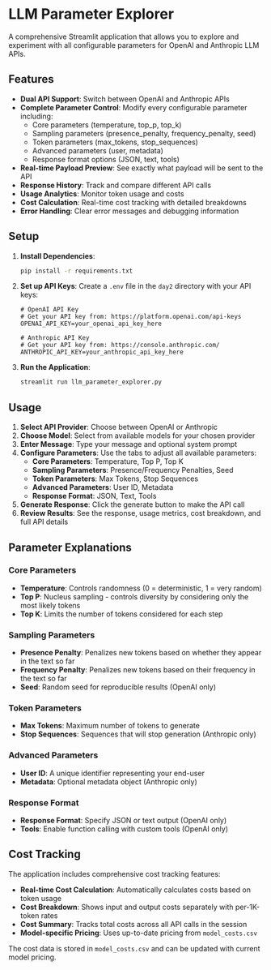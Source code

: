 # LLM Parameter Explorer

A comprehensive Streamlit application that allows you to explore and experiment with all configurable parameters for OpenAI and Anthropic LLM APIs.

## Features

- **Dual API Support**: Switch between OpenAI and Anthropic APIs
- **Complete Parameter Control**: Modify every configurable parameter including:
  - Core parameters (temperature, top_p, top_k)
  - Sampling parameters (presence_penalty, frequency_penalty, seed)
  - Token parameters (max_tokens, stop_sequences)
  - Advanced parameters (user, metadata)
  - Response format options (JSON, text, tools)
- **Real-time Payload Preview**: See exactly what payload will be sent to the API
- **Response History**: Track and compare different API calls
- **Usage Analytics**: Monitor token usage and costs
- **Cost Calculation**: Real-time cost tracking with detailed breakdowns
- **Error Handling**: Clear error messages and debugging information

## Setup

1. **Install Dependencies**:
   ```bash
   pip install -r requirements.txt
   ```

2. **Set up API Keys**:
   Create a `.env` file in the `day2` directory with your API keys:
   ```
   # OpenAI API Key
   # Get your API key from: https://platform.openai.com/api-keys
   OPENAI_API_KEY=your_openai_api_key_here
   
   # Anthropic API Key  
   # Get your API key from: https://console.anthropic.com/
   ANTHROPIC_API_KEY=your_anthropic_api_key_here
   ```

3. **Run the Application**:
   ```bash
   streamlit run llm_parameter_explorer.py
   ```

## Usage

1. **Select API Provider**: Choose between OpenAI or Anthropic
2. **Choose Model**: Select from available models for your chosen provider
3. **Enter Message**: Type your message and optional system prompt
4. **Configure Parameters**: Use the tabs to adjust all available parameters:
   - **Core Parameters**: Temperature, Top P, Top K
   - **Sampling Parameters**: Presence/Frequency Penalties, Seed
   - **Token Parameters**: Max Tokens, Stop Sequences
   - **Advanced Parameters**: User ID, Metadata
   - **Response Format**: JSON, Text, Tools
5. **Generate Response**: Click the generate button to make the API call
6. **Review Results**: See the response, usage metrics, cost breakdown, and full API details

## Parameter Explanations

### Core Parameters
- **Temperature**: Controls randomness (0 = deterministic, 1 = very random)
- **Top P**: Nucleus sampling - controls diversity by considering only the most likely tokens
- **Top K**: Limits the number of tokens considered for each step

### Sampling Parameters
- **Presence Penalty**: Penalizes new tokens based on whether they appear in the text so far
- **Frequency Penalty**: Penalizes new tokens based on their frequency in the text so far
- **Seed**: Random seed for reproducible results (OpenAI only)

### Token Parameters
- **Max Tokens**: Maximum number of tokens to generate
- **Stop Sequences**: Sequences that will stop generation (Anthropic only)

### Advanced Parameters
- **User ID**: A unique identifier representing your end-user
- **Metadata**: Optional metadata object (Anthropic only)

### Response Format
- **Response Format**: Specify JSON or text output (OpenAI only)
- **Tools**: Enable function calling with custom tools (OpenAI only)

## Cost Tracking

The application includes comprehensive cost tracking features:

- **Real-time Cost Calculation**: Automatically calculates costs based on token usage
- **Cost Breakdown**: Shows input and output costs separately with per-1K-token rates
- **Cost Summary**: Tracks total costs across all API calls in the session
- **Model-specific Pricing**: Uses up-to-date pricing from `model_costs.csv`

The cost data is stored in `model_costs.csv` and can be updated with current model pricing.
